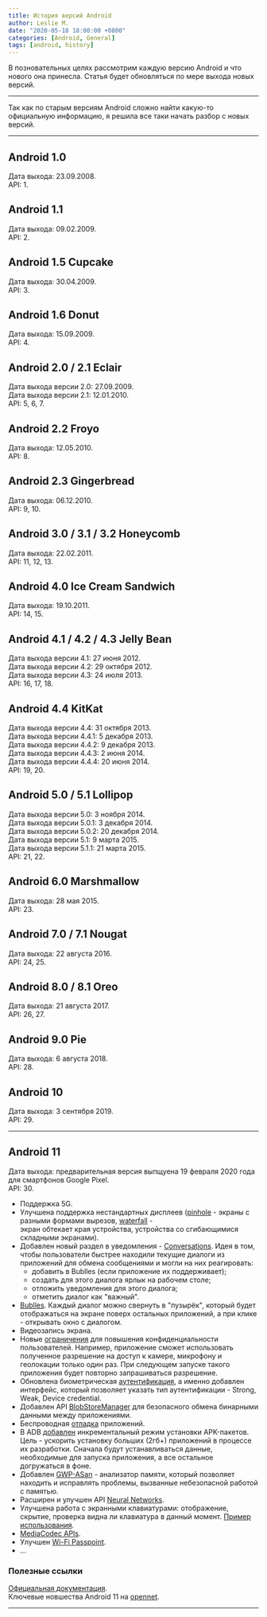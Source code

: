 ```yaml
---
title: История версий Android
author: Leslie M.
date: "2020-05-18 18:00:00 +0800"
categories: [Android, General]
tags: [android, history]
---
```


В позновательных целях рассмотрим каждую версию Android и что нового она принесла.
Статья будет обновляться по мере выхода новых версий.

***
Так как  по старым версиям Android сложно найти какую-то официальную информацию,
я решила все таки начать разбор с новых версий.

***


## Android 1.0

Дата выхода: 23.09.2008.  
API: 1.

<!-- - Первая стабильный версия.
- Магазин приложений. В отличии от iOS, в Android магазин приложений существует
  с самой первой версии. Если верить статьям, то владельцам iPod Touch приходилось
  даже доплачивать, чтобы получить доступ к Android Market (так раньше назывался
  Google Play).
- Набор приложений Google - Gmail, карты, календарь, Youtube итд.
- Кастомизация главного экрана, т.е. была возможность убрать ненужные приложения
  с главного экрана, установить обои.
- Синхронизация с Google.
- Media Player - управление медиа-файлами. Эта версия не поддерживала видео и
  Bluetooth.
- Уведомления. Отображались в строке состояния, при этом уже можно было установить
  тип оповещения для уведомлений. -->


## Android 1.1

Дата выхода: 09.02.2009.  
API: 2.

<!-- - Добавлена подробная информация о компаниях на Google Maps, а также с этого
  момента можно оставлять свои комментарии.
- Увеличен период отключения экрана при совершении звонка по громкой связи.
  Добавлены кнопки "скрыть" и "показать" для панели набора номера.
- Вложения, полученые через MMS, можно сохранить. -->


## Android 1.5 Cupcake

Дата выхода: 30.04.2009.  
API: 3.

<!-- - Клавиатура теперь поддерживает функцию автозаполнения и реагирует на поворот
  экрана. Можно установить стороннюю клавиатуру.
- Виджеты и папки для приложений на главном экране.
- Запись и воспроизведение видео в форматах MPEG-4 и 3GP.
- Добавлена поддержка Bluetooth профиля A2DP (передача аудио к беспроводной
  гарнитуре или другому устройству) и ​​AVRCP (позволяет создать устройства с
  функциями дистанционного управления).
- Обновление WebKit и Squirrelfish Javascript Engine.
- Возможность публикации фото и видео в интернете.
- Поиск по веб-странице и возможность работы с текстом (копирование, вставка).
- Изменен список контактов и история звонков (картинки для избранных контактов,
  дата и время вызова, открытие карточки контакта в одно касание из истории звонков).
- Анимация при переходе от одного экрана к другому. -->


## Android 1.6 Donut

Дата выхода: 15.09.2009.  
API: 4.


## Android 2.0 / 2.1 Eclair

Дата выхода версии 2.0: 27.09.2009.  
Дата выхода версии 2.1: 12.01.2010.  
API: 5, 6, 7.


## Android 2.2 Froyo

Дата выхода: 12.05.2010.  
API: 8.


## Android 2.3 Gingerbread

Дата выхода: 06.12.2010.  
API: 9, 10.


## Android 3.0 / 3.1 / 3.2 Honeycomb

Дата выхода: 22.02.2011.  
API: 11, 12, 13.


## Android 4.0 Ice Cream Sandwich

Дата выхода: 19.10.2011.  
API: 14, 15.


## Android 4.1 / 4.2 / 4.3 Jelly Bean

Дата выхода версии 4.1: 27 июня 2012.  
Дата выхода версии 4.2: 29 октября 2012.  
Дата выхода версии 4.3: 24 июля 2013.  
API: 16, 17, 18.


## Android 4.4 KitKat

Дата выхода версии 4.4: 31 октября 2013.  
Дата выхода версии 4.4.1: 5 декабря 2013.  
Дата выхода версии 4.4.2: 9 декабря 2013.  
Дата выхода версии 4.4.3: 2 июня 2014.  
Дата выхода версии 4.4.4: 20 июня 2014.  
API: 19, 20.


## Android 5.0 / 5.1 Lollipop

Дата выхода версии 5.0: 3 ноября 2014.  
Дата выхода версии 5.0.1: 3 декабря 2014.  
Дата выхода версии 5.0.2: 20 декабря 2014.  
Дата выхода версии 5.1: 9 марта 2015.  
Дата выхода версии 5.1.1: 21 марта 2015.  
API: 21, 22.


## Android 6.0 Marshmallow

Дата выхода: 28 мая 2015.  
API: 23.


## Android 7.0 / 7.1 Nougat

Дата выхода: 22 августа 2016.  
API: 24, 25.


## Android 8.0 / 8.1 Oreo

Дата выхода: 21 августа 2017.  
API: 26, 27.


## Android 9.0 Pie

Дата выхода: 6 августа 2018.  
API: 28.


## Android 10

Дата выхода: 3 сентября 2019.  
API: 29.


***
## Android 11

Дата выхода: предварительная версия выпщуена 19 февраля 2020 года для смартфонов
Google Pixel.  
API: 30.

- Поддержка 5G.
- Улучшена поддержка нестандартных дисплеев ([pinhole](https://developer.android.com/guide/topics/display-cutout) - экраны с разными формами вырезов,
  [waterfall](https://developer.android.com/guide/topics/display-cutout) -  
  экран обтекает края устройства, устройства со сгибающимися складными экранами).
- Добавлен новый раздел в уведомления - [Conversations](https://developer.android.com/preview/features/conversations). Идея в том, чтобы
  пользователи быстрее находили текущие диалоги из приложений для обмена
  сообщениями и могли на них реагировать:
  - добавить в Bublles (если приложение их поддерживает);
  - создать для этого диалога ярлык на рабочем столе;
  - отложить уведомления для этого диалога;
  - отметить диалог как "важный".
- [Bublles](https://developer.android.com/guide/topics/ui/bubbles). Каждый
  диалог можно свернуть в "пузырёк", который будет отображаться на экране поверх
  остальных приложений, а при клике - открывать окно с диалогом.
- Видеозапись экрана.
- Новые [ограничения](https://developer.android.com/preview/privacy) для
  повышения конфиденциальности пользователей. Например, приложение сможет
  использовать полученное разрешение на доступ к камере, микрофону и геолокации
  только один раз. При следующем запуске такого приложения будет повторно
  запрашиваться разрешение.
- Обновлена биометрическая [аутентификация](https://developer.android.com/preview/features#biometric-auth), а именно добавлен интерфейс, который позволяет указать
  тип аутентификации - Strong, Weak, Device credential.
- Добавлен API [BlobStoreManager](https://developer.android.com/reference/android/app/blob/BlobStoreManager) для безопасного обмена бинарными данными между приложениями.
- Беспроводная [отладка](https://developer.android.com/preview/features#wireless-adb) приложений.
- В ADB [добавлен](https://developer.android.com/preview/features#incremental)
  инкрементальный режим установки APK-пакетов. Цель - ускорить установку больших
  (2гб+) приложений в процессе их разработки. Сначала будут устанавливаться данные,
  необходимые для запуска приложения, а все остальное догружаться в фоне.
- Добавлен [GWP-ASan](https://developer.android.com/ndk/guides/gwp-asan) -
  анализатор памяти, который позволяет находить и исправлять проблемы, вызванные
  небезопасной работой с памятью.
- Расширен и улучшен API [Neural Networks](https://developer.android.com/ndk/guides/neuralnetworks).
- Улучшена работа с экранными клавиатурами: отображение, скрытие, проверка видна
  ли клавиатура в данный момент. [Пример использования](https://github.com/android/user-interface-samples/tree/master/WindowInsetsAnimation).
- [MediaCodec APIs](https://github.com/android/user-interface-samples/tree/master/WindowInsetsAnimation).
- Улучшен [Wi-Fi Passpoint](https://developer.android.com/preview/features#wifi-passpoint).
- ...

### Полезные ссылки
[Официальная документация](https://developer.android.com/preview/features). <br>
Ключевые новшества Android 11 на [opennet](https://www.opennet.ru/opennews/art.shtml?num=52403).

***
